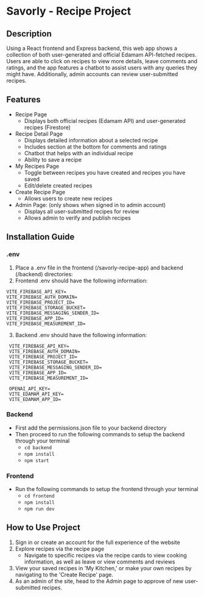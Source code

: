 # Savorly - Recipe Project

## Description
Using a React frontend and Express backend, this web app shows a collection of both user-generated and official Edamam API-fetched recipes. Users are able to click on recipes to view more details, leave comments and ratings, and the app features a chatbot to assist users with any queries they might have. Additionally, admin accounts can review user-submitted recipes.

## Features
* Recipe Page
    * Displays both official recipes (Edamam API) and user-generated recipes (Firestore)
* Recipe Detail Page
    * Displays detailed information about a selected recipe
    * Includes section at the bottom for comments and ratings
    * Chatbot that helps with an individual recipe
    * Ability to save a recipe
* My Recipes Page
    * Toggle between recipes you have created and recipes you have saved
    * Edit/delete created recipes
* Create Recipe Page
    * Allows users to create new recipes
* Admin Page: (only shows when signed in to admin account)
    * Displays all user-submitted recipes for review
    * Allows admin to verify and publish recipes

 ## Installation Guide

 ### .env
 1. Place a .env file in the frontend (/savorly-recipe-app) and backend (/backend) directories:
 2. Frontend .env should have the following information:
   ```
   VITE_FIREBASE_API_KEY=
   VITE_FIREBASE_AUTH_DOMAIN=
   VITE_FIREBASE_PROJECT_ID=
   VITE_FIREBASE_STORAGE_BUCKET=
   VITE_FIREBASE_MESSAGING_SENDER_ID=
   VITE_FIREBASE_APP_ID=
   VITE_FIREBASE_MEASUREMENT_ID=
   ```
3. Backend .env should have the following information:
  ```
   VITE_FIREBASE_API_KEY=
   VITE_FIREBASE_AUTH_DOMAIN=
   VITE_FIREBASE_PROJECT_ID=
   VITE_FIREBASE_STORAGE_BUCKET=
   VITE_FIREBASE_MESSAGING_SENDER_ID=
   VITE_FIREBASE_APP_ID=
   VITE_FIREBASE_MEASUREMENT_ID=
   
   OPENAI_API_KEY=
   VITE_EDAMAM_API_KEY=
   VITE_EDAMAM_APP_ID=
   ```
### Backend
* First add the permissions.json file to your backend directory
* Then proceed to run the following commands to setup the backend through your terminal
    * `cd backend`
    * `npm install`
    * `npm start`

### Frontend
* Run the following commands to setup the frontend through your terminal
    * `cd frontend`
    * `npm install`
    * `npm run dev`

## How to Use Project

1. Sign in or create an account for the full experience of the website
2. Explore recipes via the recipe page
   * Navigate to specific recipes via the recipe cards to view cooking information, as well as leave or view comments and reviews
4. View your saved recipes in 'My Kitchen,' or make your own recipes by navigating to the 'Create Recipe' page.
5. As an admin of the site, head to the Admin page to approve of new user-submitted recipes.
